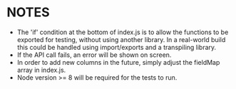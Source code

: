 # NOTES

- The 'if' condition at the bottom of index.js is to allow the functions to be exported for testing, without using another library. In a real-world build this could be handled using import/exports and a transpiling library.
- If the API call fails, an error will be shown on screen.
- In order to add new columns in the future, simply adjust the fieldMap array in index.js.
- Node version >= 8 will be required for the tests to run.
